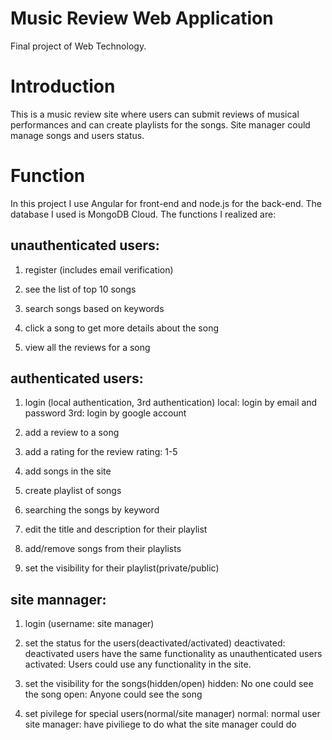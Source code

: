 # Music Review Web Application
Final project of Web Technology.

Introduction
======
This is a music review site where users can submit reviews of musical performances and can create playlists for the songs. Site manager could manage songs and users status.

Function
===
In this project I use Angular for front-end and node.js for the back-end. The database I used is MongoDB Cloud. The functions I realized are:

unauthenticated users:
----
1. register (includes email verification)

2. see the list of top 10 songs

3. search songs based on keywords

4. click a song to get more details about the song

5. view all the reviews for a song

authenticated users:
---
1. login (local authentication, 3rd authentication)
local: login by email and password
3rd: login by google account

2. add a review to a song

3. add a rating for the review
rating: 1-5

4. add songs in the site

5. create playlist of songs

6. searching the songs by keyword

7. edit the title and description for their playlist

8. add/remove songs from their playlists

9. set the visibility for their playlist(private/public)


site mannager:
---
1. login (username: site manager)

2. set the status for the users(deactivated/activated)
deactivated: deactivated users have the same functionality as unauthenticated users
activated: Users could use any functionality in the site.

3. set the visibility for the songs(hidden/open)
hidden: No one could see the song
open: Anyone could see the song

4. set pivilege for special users(normal/site manager)
normal: normal user
site manager: have piviliege to do what the site manager could do
